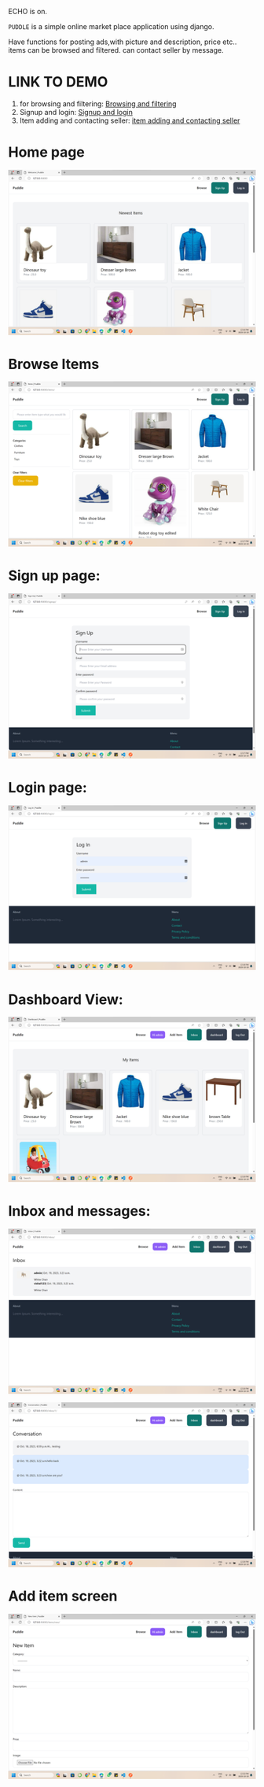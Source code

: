 ECHO is on.

`PUDDLE` is a simple online market place application using django.

Have functions for posting ads,with picture and description, price etc..
items can be browsed and filtered. can contact seller by message.

# LINK TO DEMO

1. for browsing and filtering:
   <a href='https://www.youtube.com/watch?v=JCnVWT07hxM'>Browsing and filtering</a>
2. Signup and login:
   <a href='https://www.youtube.com/watch?v=ZhB0bdHcg6M'>Signup and login</a>
3. Item adding and contacting seller:
   <a href='https://www.youtube.com/watch?v=a75n_wfZd8w'>item adding and contacting seller</a>

# Home page

![Alt text](screenshots/image.png)

# Browse Items

![Alt text](screenshots/image-1.png)

# Sign up page:

![Alt text](screenshots/image-2.png)

# Login page:

![Alt text](screenshots/image-3.png)

# Dashboard View:

![Alt text](screenshots/image-4.png)

# Inbox and messages:

![Alt text](screenshots/image-5.png)

![Alt text](screenshots/image-6.png)

# Add item screen

![Alt text](screenshots/image-8.png)
